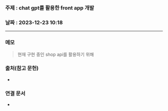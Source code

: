 ### 주제 : chat gpt를 활용한 front app 개발

### 날짜 : 2023-12-23 10:18
----
### 메모
> 현재 구현 중인 shop api를 활용하기 위해 

### 출처(참고 문헌)
-

### 연결 문서
-
